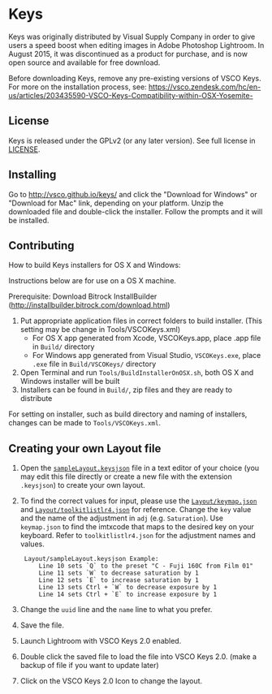 # Keys

Keys was originally distributed by Visual Supply Company in order to
give users a speed boost when editing images in Adobe Photoshop Lightroom.
In August 2015, it was discontinued as a product for purchase, and is now
open source and available for free download.

Before downloading Keys, remove any pre-existing versions of VSCO Keys.
For more on the installation process, see: https://vsco.zendesk.com/hc/en-us/articles/203435590-VSCO-Keys-Compatibility-within-OSX-Yosemite-

## License

Keys is released under the GPLv2 (or any later version). See full license
in [LICENSE](LICENSE).

## Installing

Go to http://vsco.github.io/keys/ and click the "Download for Windows" or
"Download for Mac" link, depending on your platform. Unzip the downloaded
file and double-click the installer. Follow the prompts and it will be
installed.

## Contributing

How to build Keys installers for OS X and Windows:

Instructions below are for use on a OS X machine.

Prerequisite: Download Bitrock InstallBuilder
(http://installbuilder.bitrock.com/download.html)

1. Put appropriate application files in correct folders to build installer. (This setting may be change in Tools/VSCOKeys.xml)
    - For OS X app generated from Xcode, VSCOKeys.app, place .app file in `Build/` directory
    - For Windows app generated from Visual Studio, `VSCOKeys.exe`, place `.exe` file in `Build/VSCOKeys/` directory
2. Open Terminal and run `Tools/BuildInstallerOnOSX.sh`, both OS X and Windows installer will be built
3. Installers can be found in `Build/`, zip files and they are ready to distribute

For setting on installer, such as build directory and naming of installers, changes can be made to `Tools/VSCOKeys.xml`.

## Creating your own Layout file

1. Open the [`sampleLayout.keysjson`](Layout/sampleLayout.keysjson) file in a text editor of your choice (you may edit this file directly or create a new file with the extension `.keysjson`) to create your own layout.
2. To find the correct values for input, please use the [`Layout/keymap.json`](Layout/keymap.json) and [`Layout/toolkitlistlr4.json`](Layout/toolkitlistlr4.json) for reference. Change the `key` value and the name of the adjustment in `adj` (e.g. `Saturation`). Use `keymap.json` to find the imtxcode that maps to the desired key on your keyboard. Refer to `toolkitlistlr4.json` for the adjustment names and values.

        Layout/sampleLayout.keysjson Example:
            Line 10 sets `Q` to the preset "C - Fuji 160C from Film 01"
            Line 11 sets `W` to decrease saturation by 1
            Line 12 sets `E` to increase saturation by 1
            Line 13 sets Ctrl + `W` to decrease exposure by 1
            Line 14 sets Ctrl + `E` to increase exposure by 1

3. Change the `uuid` line and the `name` line to what you prefer.
4. Save the file.
5. Launch Lightroom with VSCO Keys 2.0 enabled.
6. Double click the saved file to load the file into VSCO Keys 2.0. (make a backup of file if you want to update later)
7. Click on the VSCO Keys 2.0 Icon to change the layout.
